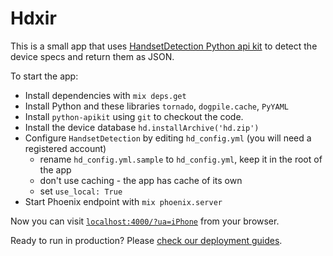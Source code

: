 # Hdxir


This is a small app that uses [HandsetDetection Python api kit](https://github.com/HandsetDetection/python-apikit) to detect the device specs and return them as JSON.

To start the app:

  * Install dependencies with `mix deps.get`
  * Install Python and these libraries `tornado`, `dogpile.cache`, `PyYAML`
  * Install `python-apikit` using `git` to checkout the code.
  * Install the device database `hd.installArchive('hd.zip')`
  * Configure `HandsetDetection` by editing `hd_config.yml` (you will need a registered account)
    * rename `hd_config.yml.sample` to `hd_config.yml`, keep it in the root of the app
    * don't use caching - the app has cache of its own
    * set `use_local: True`
  * Start Phoenix endpoint with `mix phoenix.server`

Now you can visit [`localhost:4000/?ua=iPhone`](http://localhost:4000/?ua=iPhone) from your browser.

Ready to run in production? Please [check our deployment guides](http://www.phoenixframework.org/docs/deployment).

